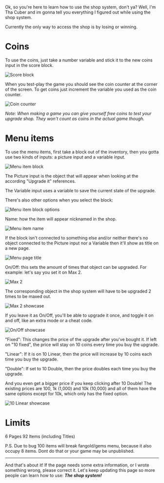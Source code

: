 Ok, so you're here to learn how to use the shop system, don't ya? Well, I'm Tha Cuber and im gonna tell you everything I figured out while using the shop system.

Currently the only way to access the shop is by losing or winning.

# Coins
To use the coins, just take a number variable and stick it to the new coins input in the score block. 

![Score block](https://cdn.discordapp.com/attachments/788803873330298880/849717918266032158/Captura_de_pantalla_2021-06-02_143144.png)

When you test-play the game you should see the coin counter at the corner of the screen. To get coins just increment the variable you used as the coin counter.

![Coin counter](https://cdn.discordapp.com/attachments/788803873330298880/849718303794004058/unknown.png)

*Note: When making a game you can give yourself free coins to test your upgrade shop. They won't count as coins in the actual game though.*

# Menu items
To use the menu items, first take a block out of the inventory, then you gotta use two kinds of inputs: a picture input and a variable input.

![Menu item block](https://cdn.discordapp.com/attachments/788803873330298880/849715742093475851/Captura_de_pantalla_2021-06-02_142338.png)

The Picture input is the object that will appear when looking at the according "Upgrade it" references.

The Variable input uses a variable to save the current state of the upgrade.

There's also other options when you select the block:

![Menu item block options](https://cdn.discordapp.com/attachments/788803873330298880/849720257870037012/unknown.png)

Name: how the item will appear nicknamed in the shop. 

![Menu item name](https://media.discordapp.net/attachments/788803873330298880/849719245243940874/unknown.png?width=351&height=467)

If the block isn't connected to something else and/or neither there's no object connected to the Picture input nor a Variable then it'll show as title on a new page.

![Menu page title](https://cdn.discordapp.com/attachments/788803873330298880/849720693074952232/unknown.png)

On/Off: this sets the amount of times that object can be upgraded. For example: let's say you set it on Max 2.

![Max 2](https://cdn.discordapp.com/attachments/788803873330298880/849721190892830750/unknown.png)

The corresponding object in the shop system will have to be upgraded 2 times to be maxed out.

![Max 2 showcase](https://cdn.discordapp.com/attachments/788803873330298880/849721737809231972/unknown.png)

If you leave it as On/Off, you'll be able to upgrade it once, and toggle it on and off, like an extra mode or a cheat code.

![On/Off showcase](https://cdn.discordapp.com/attachments/788803873330298880/849722559334711296/unknown.png)

"Fixed": 
This changes the price of the upgrade after you've bought it. If left on "10 fixed", the price will stay on 10 coins every time you buy the upgrade. 

"Linear":
If it is on 10 Linear, then the price will increase by 10 coins each time you buy the upgrade. 

"Double":
If set to 10 Double, then the price doubles each time you buy the upgrade. 

And you even get a bigger price if you keep clicking after 10 Double! The existing prices are 100, 1k (1,000) and 10k (10,000) and all of them have the same options except for 10k, which only has the fixed option.

![10 Linear showcase](https://cdn.discordapp.com/attachments/788803873330298880/849724272485335070/unknown.png)

# Limits

6 Pages
92 Items (including Titles)

P.S. Due to bug 100 items will break fangold/gems menu, because it also occupy 8 items. Dont do that or your game may be unpublished.

***

And that's about it! If the page needs some extra information, or I wrote something wrong, please correct it. Let's keep updating this page so more people can learn how to use:
**_The shop system!_**